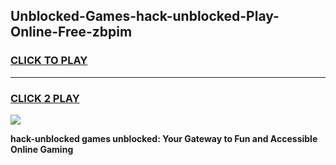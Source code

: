 
## Unblocked-Games-hack-unblocked-Play-Online-Free-zbpim
<h3>
<a href="https://premium76.site?title=hack-unblocked&ref=26A">CLICK TO PLAY</a></h3>
<hr>

<h3>
<a href="https://premium76.site?title=hack-unblocked&ref=26A">CLICK 2 PLAY</a>
  
</h3>

<a href="https://premium76.site?title=hack-unblocked&ref=26A"><img src="https://clearcache.store/games.png"></a>


**hack-unblocked games unblocked: Your Gateway to Fun and Accessible Online Gaming**
